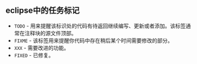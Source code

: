 ## eclipse中的任务标记
* `TODO` - 用来提醒该标识处的代码有待返回继续编写、更新或者添加。该标签通常在注释块的源文件顶部。
* `FIXME` - 该标签用来提醒你代码中存在稍后某个时间需要修改的部分。
* `XXX` - 需要改进的功能。
* `FIXED` - 已修复。
